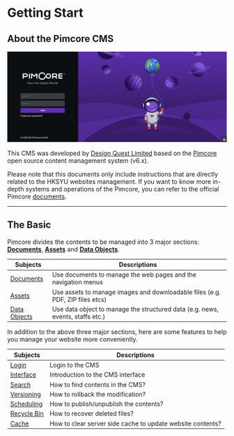 # Getting Start 

## About the Pimcore CMS

![](images/02.jpg)

This CMS was developed by [Design Quest Limited](https://designquest.com.hk) based on the [Pimcore](https://pimcore.com/) open source content management system (v6.x).

Please note that this documents only include instructions that are directly related to the HKSYU websites management. If you want to know more in-depth systems and operations of the Pimcore, you can refer to the official Pimcore [documents](https://pimcore.com/docs/6.x/Development_Documentation/).

---
## The Basic

Pimcore divides the contents to be managed into 3 major sections: [**Documents**](documents/), [**Assets**](assets/) and [**Data Objects**](data-objects/).

| Subjects                      | Descriptions                                                                   |
| ----------------------------- | ------------------------------------------------------------------------------ |
| [Documents](documents/)       | Use documents to manage the web pages and the navigation menus                 |
| [Assets](assets/)             | Use assets to manage images and downloadable files (e.g. PDF, ZIP files etcs) |
| [Data Objects](data-objects/) | Use data object to manage the structured data (e.g. news, events, staffs etc.) |

In addition to the above three major sections, here are some features to help you manage your website more conveniently.

| Subjects                            | Descriptions                                               |
| ----------------------------------- | ---------------------------------------------------------- |
| [Login](basic/login.md)             | Login to the CMS                                           |
| [Interface](basic/interface.md)     | Introduction to the CMS interface                          |
| [Search](basic/search.md)           | How to find contents in the CMS?                           |
| [Versioning](basic/versioning.md)   | How to rollback the modification?                          |
| [Scheduling](basic/scheduling.md)   | How to publish/unpublish the contents?                     |
| [Recycle Bin](basic/recycle-bin.md) | How to recover deleted files?                              |
| [Cache](basic/cache.md)             | How to clear server side cache to update website contents? |